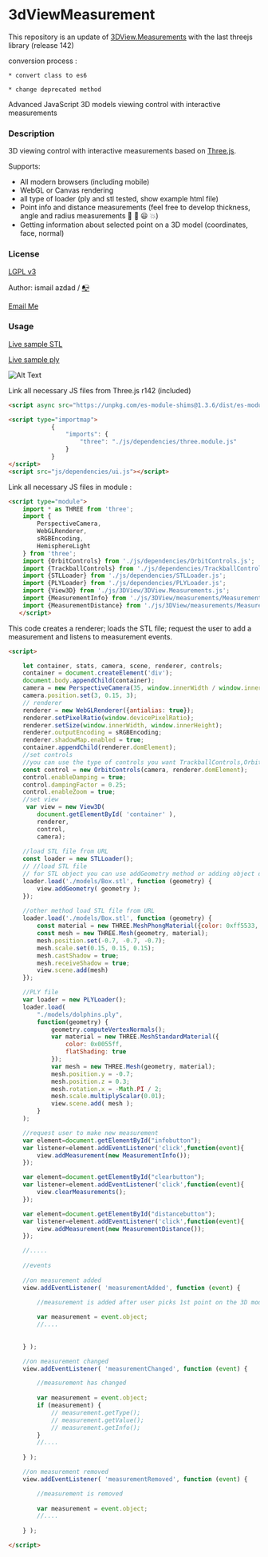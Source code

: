 # 3dViewMeasurement #
This repository is an update of [3DView.Measurements](https://github.com/AwesomeTeamOne/3DView.Measurements) with the last threejs library (release 142)

conversion process :

    * convert class to es6
    
    * change deprecated method 

Advanced JavaScript 3D models viewing control with interactive measurements

### Description ###
3D viewing control with interactive measurements based on [Three.js](http://threejs.org/).

Supports:
 * All modern browsers (including mobile)
 * WebGL or Canvas rendering
 * all type of loader (ply and stl tested, show example html file)
 * Point info and distance measurements (feel free to develop thickness, angle and radius measurements :muscle: :pray: :smiley: :boom:)
 * Getting information about selected point on a 3D model (coordinates, face, normal)
	

### License ###
[LGPL v3](http://ismail.azdad.free.fr/3dMeasurement/LICENCE)

Author: ismail azdad / [:mailbox_with_no_mail:](mailto:ismail.azdad@gmail.com?subject=[3dMeasurement])

<a href="mailto:ismail.azdad@gmail.com?subject=3dMeasurement">Email Me</a>

### Usage ###

[Live sample STL](http://ismail.azdad.free.fr/3dMeasurement/index.html)


[Live sample ply](http://ismail.azdad.free.fr/3dMeasurement/index_plyLoader.html)

![Alt Text](http://ismail.azdad.free.fr/3dMeasurement/test.gif)

Link all necessary JS files from Three.js r142 (included)  
```html
<script async src="https://unpkg.com/es-module-shims@1.3.6/dist/es-module-shims.js"></script>

<script type="importmap">
			{
				"imports": {
					"three": "./js/dependencies/three.module.js"
				}
			}
</script>
<script src="js/dependencies/ui.js"></script>
```

Link all necessary JS files in module :
```html
<script type="module">
    import * as THREE from 'three';
    import {
        PerspectiveCamera,
        WebGLRenderer,
        sRGBEncoding,
        HemisphereLight
    } from 'three';
    import {OrbitControls} from './js/dependencies/OrbitControls.js';
    import {TrackballControls} from './js/dependencies/TrackballControls.js';
    import {STLLoader} from './js/dependencies/STLLoader.js';
    import {PLYLoader} from './js/dependencies/PLYLoader.js';
    import {View3D} from './js/3DView/3DView.Measurements.js';
    import {MeasurementInfo} from './js/3DView/measurements/Measurement.Info.js';
    import {MeasurementDistance} from './js/3DView/measurements/Measurement.Distance.js';
   </script>
```
		
This code creates a renderer; loads the STL file; request the user to add a measurement and listens to measurement events.

```html
<script>

    let container, stats, camera, scene, renderer, controls;
    container = document.createElement('div');
    document.body.appendChild(container);
    camera = new PerspectiveCamera(35, window.innerWidth / window.innerHeight, 1, 15);
    camera.position.set(3, 0.15, 3);
    // renderer
    renderer = new WebGLRenderer({antialias: true});
    renderer.setPixelRatio(window.devicePixelRatio);
    renderer.setSize(window.innerWidth, window.innerHeight);
    renderer.outputEncoding = sRGBEncoding;
    renderer.shadowMap.enabled = true;
    container.appendChild(renderer.domElement);
    //set controls
    //you can use the type of controls you want TrackballControls,OrbitControls...
    const control = new OrbitControls(camera, renderer.domElement);
    control.enableDamping = true;
    control.dampingFactor = 0.25;
    control.enableZoom = true;
	//set view
     var view = new View3D(
        document.getElementById( 'container' ), 
        renderer, 
        control,
        camera);
	
	//load STL file from URL
    const loader = new STLLoader();
    // //load STL file
    // for STL object you can use addGeometry method or adding object directly
    loader.load('./models/Box.stl', function (geometry) {
        view.addGeometry( geometry );
    });
	
	//other method load STL file from URL
    loader.load('./models/Box.stl', function (geometry) {
        const material = new THREE.MeshPhongMaterial({color: 0xff5533, specular: 0x111111, shininess: 200});
        const mesh = new THREE.Mesh(geometry, material);
        mesh.position.set(-0.7, -0.7, -0.7);
        mesh.scale.set(0.15, 0.15, 0.15);
        mesh.castShadow = true;
        mesh.receiveShadow = true;
        view.scene.add(mesh)
    });

    //PLY file 
    var loader = new PLYLoader();
    loader.load(
        "./models/dolphins.ply",
        function(geometry) {
            geometry.computeVertexNormals();
            var material = new THREE.MeshStandardMaterial({
                color: 0x0055ff,
                flatShading: true
            });
            var mesh = new THREE.Mesh(geometry, material);
            mesh.position.y = -0.7;
            mesh.position.z = 0.3;
            mesh.rotation.x = -Math.PI / 2;
            mesh.scale.multiplyScalar(0.01);
            view.scene.add( mesh );
        }
    );

	//request user to make new measurement
    var element=document.getElementById("infobutton");
    var listener=element.addEventListener('click',function(event){
        view.addMeasurement(new MeasurementInfo());
    });

    var element=document.getElementById("clearbutton");
    var listener=element.addEventListener('click',function(event){
        view.clearMeasurements();
    });

    var element=document.getElementById("distancebutton");
    var listener=element.addEventListener('click',function(event){
        view.addMeasurement(new MeasurementDistance());
    });

	//.....
	
	//events
	
	//on measurement added
	view.addEventListener( 'measurementAdded', function (event) {

		//measurement is added after user picks 1st point on the 3D model
		
		var measurement = event.object;
		//....
			
		
	} );

	//on measurement changed
	view.addEventListener( 'measurementChanged', function (event) {

		//measurement has changed
		
		var measurement = event.object;
		if (measurement) {
			// measurement.getType(); 
			// measurement.getValue();
			// measurement.getInfo();
		}
		//....
		
	} );

	//on measurement removed
	view.addEventListener( 'measurementRemoved', function (event) {

		//measurement is removed
	
		var measurement = event.object;
		//....
		
	} );

</script>
```

